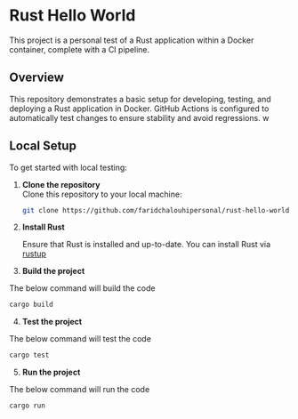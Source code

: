 # Rust Hello World

This project is a personal test of a Rust application within a Docker container, complete with a CI pipeline.

## Overview

This repository demonstrates a basic setup for developing, testing, and deploying a Rust application in Docker. GitHub Actions is configured to automatically test changes to ensure stability and avoid regressions.
w
## Local Setup

To get started with local testing:

1. **Clone the repository**  
   Clone this repository to your local machine:
   ```bash
   git clone https://github.com/faridchalouhipersonal/rust-hello-world.git
    ```
2. **Install Rust**

    Ensure that Rust is installed and up-to-date. You can install Rust via [rustup](https://rustup.rs/)
   
3. **Build the project**

The below command will build the code
```bash
cargo build
```

4. **Test the project**

The below command will test the code
```bash
cargo test
```
5. **Run the project**

The below command will run the code

```bash
cargo run
```
